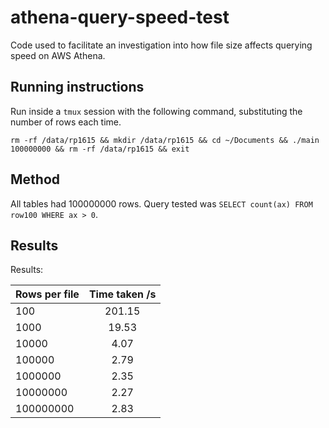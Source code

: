 # athena-query-speed-test
Code used to facilitate an investigation into how file size affects querying speed on AWS Athena.

## Running instructions
Run inside a `tmux` session with the following command, substituting the number of rows each time.
```
rm -rf /data/rp1615 && mkdir /data/rp1615 && cd ~/Documents && ./main 100000000 && rm -rf /data/rp1615 && exit
```

## Method
All tables had 100000000 rows. Query tested was `SELECT count(ax) FROM row100 WHERE ax > 0`.

## Results
Results:

| Rows per file | Time taken /s  | 
| ------------- |:--------------:| 
| 100           | 201.15         | 
| 1000          | 19.53          | 
| 10000         | 4.07           | 
| 100000        | 2.79           | 
| 1000000       | 2.35           | 
| 10000000      | 2.27           | 
| 100000000     | 2.83           | 
